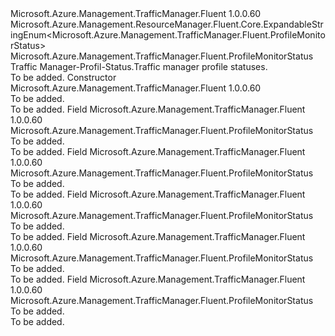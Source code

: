 <Type Name="ProfileMonitorStatus" FullName="Microsoft.Azure.Management.TrafficManager.Fluent.ProfileMonitorStatus">
  <TypeSignature Language="C#" Value="public class ProfileMonitorStatus : Microsoft.Azure.Management.ResourceManager.Fluent.Core.ExpandableStringEnum&lt;Microsoft.Azure.Management.TrafficManager.Fluent.ProfileMonitorStatus&gt;" />
  <TypeSignature Language="ILAsm" Value=".class public auto ansi beforefieldinit ProfileMonitorStatus extends Microsoft.Azure.Management.ResourceManager.Fluent.Core.ExpandableStringEnum`1&lt;class Microsoft.Azure.Management.TrafficManager.Fluent.ProfileMonitorStatus&gt;" />
  <TypeSignature Language="DocId" Value="T:Microsoft.Azure.Management.TrafficManager.Fluent.ProfileMonitorStatus" />
  <TypeSignature Language="VB.NET" Value="Public Class ProfileMonitorStatus&#xA;Inherits ExpandableStringEnum(Of ProfileMonitorStatus)" />
  <TypeSignature Language="F#" Value="type ProfileMonitorStatus = class&#xA;    inherit ExpandableStringEnum&lt;ProfileMonitorStatus&gt;" />
  <AssemblyInfo>
    <AssemblyName>Microsoft.Azure.Management.TrafficManager.Fluent</AssemblyName>
    <AssemblyVersion>1.0.0.60</AssemblyVersion>
  </AssemblyInfo>
  <Base>
    <BaseTypeName>Microsoft.Azure.Management.ResourceManager.Fluent.Core.ExpandableStringEnum&lt;Microsoft.Azure.Management.TrafficManager.Fluent.ProfileMonitorStatus&gt;</BaseTypeName>
    <BaseTypeArguments>
      <BaseTypeArgument TypeParamName="!0">Microsoft.Azure.Management.TrafficManager.Fluent.ProfileMonitorStatus</BaseTypeArgument>
    </BaseTypeArguments>
  </Base>
  <Interfaces />
  <Docs>
    <summary>
             <span data-ttu-id="5d666-101">Traffic Manager-Profil-Status.</span><span class="sxs-lookup"><span data-stu-id="5d666-101">Traffic manager profile statuses.</span></span>
             </summary>
    <remarks>To be added.</remarks>
  </Docs>
  <Members>
    <Member MemberName=".ctor">
      <MemberSignature Language="C#" Value="public ProfileMonitorStatus ();" />
      <MemberSignature Language="ILAsm" Value=".method public hidebysig specialname rtspecialname instance void .ctor() cil managed" />
      <MemberSignature Language="DocId" Value="M:Microsoft.Azure.Management.TrafficManager.Fluent.ProfileMonitorStatus.#ctor" />
      <MemberSignature Language="VB.NET" Value="Public Sub New ()" />
      <MemberType>Constructor</MemberType>
      <AssemblyInfo>
        <AssemblyName>Microsoft.Azure.Management.TrafficManager.Fluent</AssemblyName>
        <AssemblyVersion>1.0.0.60</AssemblyVersion>
      </AssemblyInfo>
      <Parameters />
      <Docs>
        <summary>To be added.</summary>
        <remarks>To be added.</remarks>
      </Docs>
    </Member>
    <Member MemberName="CheckingEndpoint">
      <MemberSignature Language="C#" Value="public static readonly Microsoft.Azure.Management.TrafficManager.Fluent.ProfileMonitorStatus CheckingEndpoint;" />
      <MemberSignature Language="ILAsm" Value=".field public static initonly class Microsoft.Azure.Management.TrafficManager.Fluent.ProfileMonitorStatus CheckingEndpoint" />
      <MemberSignature Language="DocId" Value="F:Microsoft.Azure.Management.TrafficManager.Fluent.ProfileMonitorStatus.CheckingEndpoint" />
      <MemberSignature Language="VB.NET" Value="Public Shared ReadOnly CheckingEndpoint As ProfileMonitorStatus " />
      <MemberSignature Language="F#" Value=" staticval mutable CheckingEndpoint : Microsoft.Azure.Management.TrafficManager.Fluent.ProfileMonitorStatus" Usage="Microsoft.Azure.Management.TrafficManager.Fluent.ProfileMonitorStatus.CheckingEndpoint" />
      <MemberType>Field</MemberType>
      <AssemblyInfo>
        <AssemblyName>Microsoft.Azure.Management.TrafficManager.Fluent</AssemblyName>
        <AssemblyVersion>1.0.0.60</AssemblyVersion>
      </AssemblyInfo>
      <ReturnValue>
        <ReturnType>Microsoft.Azure.Management.TrafficManager.Fluent.ProfileMonitorStatus</ReturnType>
      </ReturnValue>
      <Docs>
        <summary>To be added.</summary>
        <remarks>To be added.</remarks>
      </Docs>
    </Member>
    <Member MemberName="Degraded">
      <MemberSignature Language="C#" Value="public static readonly Microsoft.Azure.Management.TrafficManager.Fluent.ProfileMonitorStatus Degraded;" />
      <MemberSignature Language="ILAsm" Value=".field public static initonly class Microsoft.Azure.Management.TrafficManager.Fluent.ProfileMonitorStatus Degraded" />
      <MemberSignature Language="DocId" Value="F:Microsoft.Azure.Management.TrafficManager.Fluent.ProfileMonitorStatus.Degraded" />
      <MemberSignature Language="VB.NET" Value="Public Shared ReadOnly Degraded As ProfileMonitorStatus " />
      <MemberSignature Language="F#" Value=" staticval mutable Degraded : Microsoft.Azure.Management.TrafficManager.Fluent.ProfileMonitorStatus" Usage="Microsoft.Azure.Management.TrafficManager.Fluent.ProfileMonitorStatus.Degraded" />
      <MemberType>Field</MemberType>
      <AssemblyInfo>
        <AssemblyName>Microsoft.Azure.Management.TrafficManager.Fluent</AssemblyName>
        <AssemblyVersion>1.0.0.60</AssemblyVersion>
      </AssemblyInfo>
      <ReturnValue>
        <ReturnType>Microsoft.Azure.Management.TrafficManager.Fluent.ProfileMonitorStatus</ReturnType>
      </ReturnValue>
      <Docs>
        <summary>To be added.</summary>
        <remarks>To be added.</remarks>
      </Docs>
    </Member>
    <Member MemberName="Disabled">
      <MemberSignature Language="C#" Value="public static readonly Microsoft.Azure.Management.TrafficManager.Fluent.ProfileMonitorStatus Disabled;" />
      <MemberSignature Language="ILAsm" Value=".field public static initonly class Microsoft.Azure.Management.TrafficManager.Fluent.ProfileMonitorStatus Disabled" />
      <MemberSignature Language="DocId" Value="F:Microsoft.Azure.Management.TrafficManager.Fluent.ProfileMonitorStatus.Disabled" />
      <MemberSignature Language="VB.NET" Value="Public Shared ReadOnly Disabled As ProfileMonitorStatus " />
      <MemberSignature Language="F#" Value=" staticval mutable Disabled : Microsoft.Azure.Management.TrafficManager.Fluent.ProfileMonitorStatus" Usage="Microsoft.Azure.Management.TrafficManager.Fluent.ProfileMonitorStatus.Disabled" />
      <MemberType>Field</MemberType>
      <AssemblyInfo>
        <AssemblyName>Microsoft.Azure.Management.TrafficManager.Fluent</AssemblyName>
        <AssemblyVersion>1.0.0.60</AssemblyVersion>
      </AssemblyInfo>
      <ReturnValue>
        <ReturnType>Microsoft.Azure.Management.TrafficManager.Fluent.ProfileMonitorStatus</ReturnType>
      </ReturnValue>
      <Docs>
        <summary>To be added.</summary>
        <remarks>To be added.</remarks>
      </Docs>
    </Member>
    <Member MemberName="Inactive">
      <MemberSignature Language="C#" Value="public static readonly Microsoft.Azure.Management.TrafficManager.Fluent.ProfileMonitorStatus Inactive;" />
      <MemberSignature Language="ILAsm" Value=".field public static initonly class Microsoft.Azure.Management.TrafficManager.Fluent.ProfileMonitorStatus Inactive" />
      <MemberSignature Language="DocId" Value="F:Microsoft.Azure.Management.TrafficManager.Fluent.ProfileMonitorStatus.Inactive" />
      <MemberSignature Language="VB.NET" Value="Public Shared ReadOnly Inactive As ProfileMonitorStatus " />
      <MemberSignature Language="F#" Value=" staticval mutable Inactive : Microsoft.Azure.Management.TrafficManager.Fluent.ProfileMonitorStatus" Usage="Microsoft.Azure.Management.TrafficManager.Fluent.ProfileMonitorStatus.Inactive" />
      <MemberType>Field</MemberType>
      <AssemblyInfo>
        <AssemblyName>Microsoft.Azure.Management.TrafficManager.Fluent</AssemblyName>
        <AssemblyVersion>1.0.0.60</AssemblyVersion>
      </AssemblyInfo>
      <ReturnValue>
        <ReturnType>Microsoft.Azure.Management.TrafficManager.Fluent.ProfileMonitorStatus</ReturnType>
      </ReturnValue>
      <Docs>
        <summary>To be added.</summary>
        <remarks>To be added.</remarks>
      </Docs>
    </Member>
    <Member MemberName="Online">
      <MemberSignature Language="C#" Value="public static readonly Microsoft.Azure.Management.TrafficManager.Fluent.ProfileMonitorStatus Online;" />
      <MemberSignature Language="ILAsm" Value=".field public static initonly class Microsoft.Azure.Management.TrafficManager.Fluent.ProfileMonitorStatus Online" />
      <MemberSignature Language="DocId" Value="F:Microsoft.Azure.Management.TrafficManager.Fluent.ProfileMonitorStatus.Online" />
      <MemberSignature Language="VB.NET" Value="Public Shared ReadOnly Online As ProfileMonitorStatus " />
      <MemberSignature Language="F#" Value=" staticval mutable Online : Microsoft.Azure.Management.TrafficManager.Fluent.ProfileMonitorStatus" Usage="Microsoft.Azure.Management.TrafficManager.Fluent.ProfileMonitorStatus.Online" />
      <MemberType>Field</MemberType>
      <AssemblyInfo>
        <AssemblyName>Microsoft.Azure.Management.TrafficManager.Fluent</AssemblyName>
        <AssemblyVersion>1.0.0.60</AssemblyVersion>
      </AssemblyInfo>
      <ReturnValue>
        <ReturnType>Microsoft.Azure.Management.TrafficManager.Fluent.ProfileMonitorStatus</ReturnType>
      </ReturnValue>
      <Docs>
        <summary>To be added.</summary>
        <remarks>To be added.</remarks>
      </Docs>
    </Member>
  </Members>
</Type>